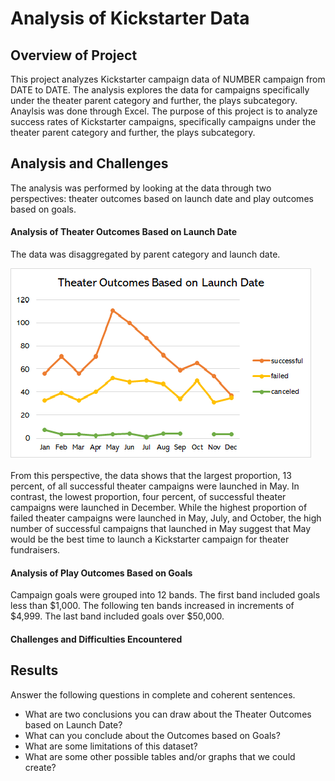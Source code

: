 # Analysis of Kickstarter Data
## Overview of Project 

This project analyzes Kickstarter campaign data of NUMBER campaign from DATE to DATE. The analysis explores the data for campaigns specifically under the theater parent category and further, the plays subcategory. Anaylsis was done through Excel. 
The purpose of this project is to analyze success rates of Kickstarter campaigns, specifically campaigns under the theater parent category and further, the plays subcategory.

## Analysis and Challenges 

The analysis was performed by looking at the data through two perspectives: theater outcomes based on launch date and play outcomes based on goals.  
#### Analysis of Theater Outcomes Based on Launch Date
The data was disaggregated by parent category and launch date. 

![parent category and launch date](Theater_Outcomes_vs_Launch.png)

From this perspective, the data shows that the largest proportion, 13 percent, of all successful theater campaigns were launched in May. In contrast, the lowest proportion, four percent, of successful theater campaigns were launched in December. While the highest proportion of failed theater campaigns were launched in May, July, and October, the high number of successful campaigns that launched in May suggest that May would be the best time to launch a Kickstarter campaign for theater fundraisers.   


#### Analysis of Play Outcomes Based on Goals
Campaign goals were grouped into 12 bands. The first band included goals less than $1,000. The following ten bands increased in increments of $4,999. The last band included goals over $50,000.

#### Challenges and Difficulties Encountered
## Results 
Answer the following questions in complete and coherent sentences.
- What are two conclusions you can draw about the Theater Outcomes based on Launch Date?
- What can you conclude about the Outcomes based on Goals?
- What are some limitations of this dataset?
- What are some other possible tables and/or graphs that we could create?
